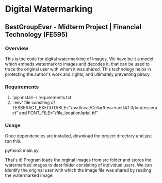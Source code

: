# Digital Watermarking 
## BestGroupEver - Midterm Project | Financial Technology (FE595)

### Overview
This is the code for digital watermarking of images. We have built a model which embeds watermark to images and decodes it, that can be used to trace the original user with whom it was shared. This technology helps in protecting the author's work and rights, and ultimately preventing piracy.

### Requirements
1. 'pip install -r requirements.txt'
2. '.env' file consiting of TESSERACT_EXECUTABLE="/usr/local/Cellar/tesseract/4.1.0/bin/tesseract" and FONT_FILE="/file_location/arial.ttf"

### Usage
Once dependencies are installed, download the project directory and just run this.

python3 main.py

That's it! Program loads the orginal images from src folder and stores the watermarked images to dest folder consisting of individual users. We can identify the original user with which the image file was shared by reading the watermarked image.
